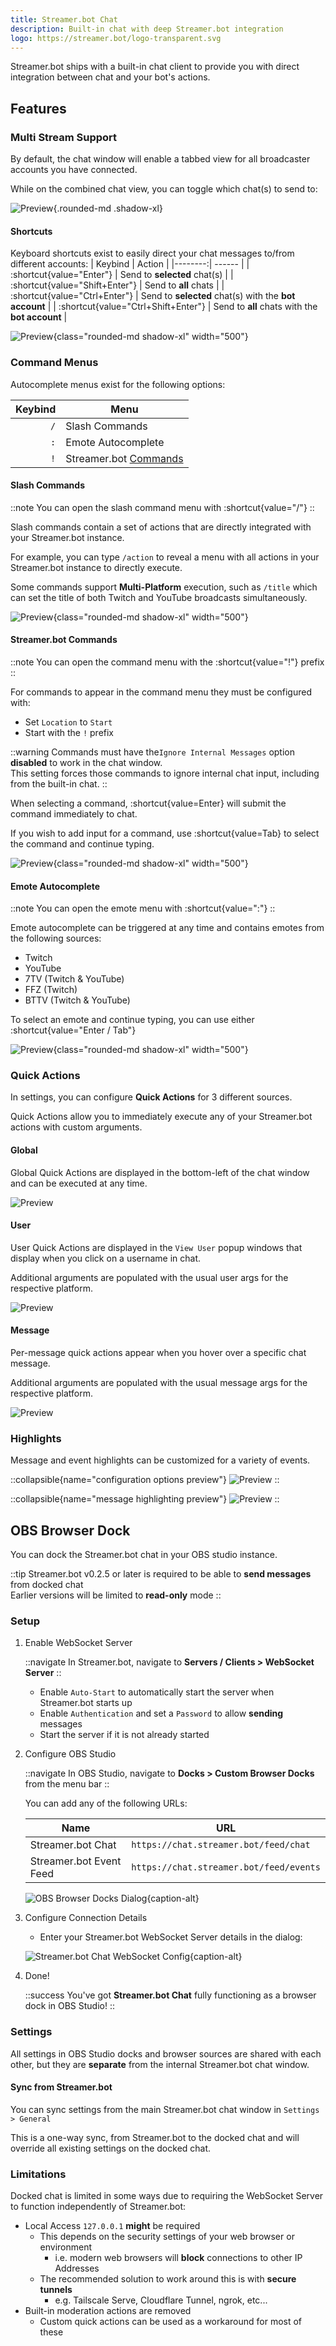 ```yaml
---
title: Streamer.bot Chat
description: Built-in chat with deep Streamer.bot integration
logo: https://streamer.bot/logo-transparent.svg
---
```


Streamer.bot ships with a built-in chat client to provide you with direct integration between chat and your bot's actions.

## Features

### Multi Stream Support
By default, the chat window will enable a tabbed view for all broadcaster accounts you have connected.

While on the combined chat view, you can toggle which chat(s) to send to:

![Preview](assets/chat-toggle.png){.rounded-md .shadow-xl}

#### Shortcuts
Keyboard shortcuts exist to easily direct your chat messages to/from different accounts:
| Keybind | Action |
|--------:| ------ |
| :shortcut{value="Enter"} | Send to **selected** chat(s) |
| :shortcut{value="Shift+Enter"} | Send to **all** chats |
| :shortcut{value="Ctrl+Enter"} | Send to **selected** chat(s) with the **bot account** |
| :shortcut{value="Ctrl+Shift+Enter"} | Send to **all** chats with the **bot account** |

![Preview](assets/chat-multi-youtube.png){class="rounded-md shadow-xl" width="500"}

### Command Menus
Autocomplete menus exist for the following options:

| Keybind | Menu |
|--------:| ---- |
| `/`     | Slash Commands |
| `:`     | Emote Autocomplete |
| `!`     | Streamer.bot [Commands](/guide/commands) |

#### Slash Commands
::note
You can open the slash command menu with :shortcut{value="/"}
::

Slash commands contain a set of actions that are directly integrated with your Streamer.bot instance.

For example, you can type `/action` to reveal a menu with all actions in your Streamer.bot instance to directly execute.

Some commands support **Multi-Platform** execution, such as `/title` which can set the title of both Twitch and YouTube broadcasts simultaneously.

![Preview](assets/chat-slash-commands.png){class="rounded-md shadow-xl" width="500"}


#### Streamer.bot Commands
::note
You can open the command menu with the :shortcut{value="!"} prefix
::

For commands to appear in the command menu they must be configured with:
- Set `Location` to `Start`
- Start with the `!` prefix

::warning
Commands must have the`Ignore Internal Messages` option **disabled** to work in the chat window.
<br>
This setting forces those commands to ignore internal chat input, including from the built-in chat.
::

When selecting a command, :shortcut{value=Enter} will submit the command immediately to chat.

If you wish to add input for a command, use :shortcut{value=Tab} to select the command and continue typing.

![Preview](assets/chat-commands.png){class="rounded-md shadow-xl" width="500"}

#### Emote Autocomplete
::note
You can open the emote menu with :shortcut{value=":"}
::

Emote autocomplete can be triggered at any time and contains emotes from the following sources:

- Twitch
- YouTube
- 7TV (Twitch & YouTube)
- FFZ (Twitch)
- BTTV (Twitch & YouTube)

To select an emote and continue typing, you can use either :shortcut{value="Enter / Tab"}

![Preview](assets/chat-emotes.png){class="rounded-md shadow-xl" width="500"}

### Quick Actions
In settings, you can configure **Quick Actions** for 3 different sources.

Quick Actions allow you to immediately execute any of your Streamer.bot actions with custom arguments.

#### Global
Global Quick Actions are displayed in the bottom-left of the chat window and can be executed at any time.

![Preview](assets/chat-quick-actions-global.png)

#### User
User Quick Actions are displayed in the `View User` popup windows that display when you click on a username in chat.

Additional arguments are populated with the usual user args for the respective platform.

![Preview](assets/chat-quick-actions-user.png)

#### Message
Per-message quick actions appear when you hover over a specific chat message.

Additional arguments are populated with the usual message args for the respective platform.

![Preview](assets/chat-quick-actions-message.png)

### Highlights
Message and event highlights can be customized for a variety of events.

::collapsible{name="configuration options preview"}
![Preview](assets/chat-highlights.png)
::

::collapsible{name="message highlighting preview"}
![Preview](assets/chat-highlights-preview.png)
::

## OBS Browser Dock

You can dock the Streamer.bot chat in your OBS studio instance.

::tip
Streamer.bot v0.2.5 or later is required to be able to **send messages** from docked chat
<br><span class="ml-6">Earlier versions will be limited to **read-only** mode</span>
::

### Setup

1. Enable WebSocket Server

    ::navigate
    In Streamer.bot, navigate to **Servers / Clients > WebSocket Server**
    ::

    - Enable `Auto-Start` to automatically start the server when Streamer.bot starts up
    - Enable `Authentication` and set a `Password` to allow **sending** messages
    - Start the server if it is not already started

2. Configure OBS Studio

    ::navigate
    In OBS Studio, navigate to **Docks > Custom Browser Docks** from the menu bar
    ::

    You can add any of the following URLs:

    | Name | URL |
    | ---- | --- |
    | Streamer.bot Chat | `https://chat.streamer.bot/feed/chat` |
    | Streamer.bot Event Feed | `https://chat.streamer.bot/feed/events` |

    ![OBS Browser Docks Dialog](assets/chat-obs-browser-docks.png){caption-alt}

3. Configure Connection Details

    - Enter your Streamer.bot WebSocket Server details in the dialog:

    ![Streamer.bot Chat WebSocket Config](assets/chat-obs-connection.png){caption-alt}

4. Done!

    ::success
    You've got **Streamer.bot Chat** fully functioning as a browser dock in OBS Studio!
    ::

### Settings

All settings in OBS Studio docks and browser sources are shared with each other, but they are **separate** from the internal Streamer.bot chat window.


#### Sync from Streamer.bot

You can sync settings from the main Streamer.bot chat window in `Settings > General`

This is a one-way sync, from Streamer.bot to the docked chat and will override all existing settings on the docked chat.

### Limitations

Docked chat is limited in some ways due to requiring the WebSocket Server to function independently of Streamer.bot:

- Local Access `127.0.0.1` **might** be required
  - This depends on the security settings of your web browser or environment
      - i.e. modern web browsers will **block** connections to other IP Addresses
  - The recommended solution to work around this is with **secure tunnels**
      - e.g. Tailscale Serve, Cloudflare Tunnel, ngrok, etc...
- Built-in moderation actions are removed
  - Custom quick actions can be used as a workaround for most of these